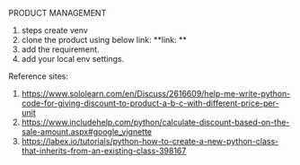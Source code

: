 PRODUCT MANAGEMENT

1. steps create venv 
2. clone the product using below link:
   **link: **
3. add the requirement.
4. add your local env settings.


Reference sites:

1. https://www.sololearn.com/en/Discuss/2616609/help-me-write-python-code-for-giving-discount-to-product-a-b-c-with-different-price-per-unit
2. https://www.includehelp.com/python/calculate-discount-based-on-the-sale-amount.aspx#google_vignette
3. https://labex.io/tutorials/python-how-to-create-a-new-python-class-that-inherits-from-an-existing-class-398167